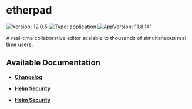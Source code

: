 # etherpad

![Version: 12.0.5](https://img.shields.io/badge/Version-12.0.5-informational?style=flat-square) ![Type: application](https://img.shields.io/badge/Type-application-informational?style=flat-square) ![AppVersion: "1.8.14"](https://img.shields.io/badge/AppVersion-"1.8.14"-informational?style=flat-square)

A real-time collaborative editor scalable to thousands of simultaneous real time users.

## Available Documentation

- [**Changelog**](CHANGELOG)

- [**Helm Security**](container-security)

- [**Helm Security**](helm-security)


